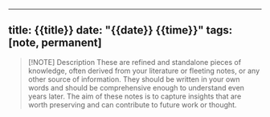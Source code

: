 
---
title: {{title}}
date: "{{date}} {{time}}"
tags: [note, permanent]
---


> [!NOTE] Description
> These are refined and standalone pieces of knowledge, often derived from your literature or fleeting notes, or any other source of information. They should be written in your own words and should be comprehensive enough to understand even years later. The aim of these notes is to capture insights that are worth preserving and can contribute to future work or thought.




